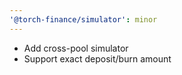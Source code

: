 ```yaml
---
'@torch-finance/simulator': minor
---
```


- Add cross-pool simulator
- Support exact deposit/burn amount
